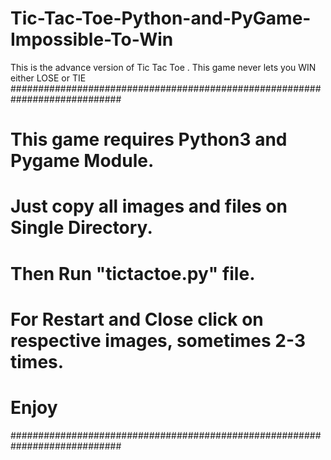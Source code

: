 # Tic-Tac-Toe-Python-and-PyGame-Impossible-To-Win
This is the advance version of Tic Tac Toe . This game never lets you WIN either LOSE or TIE
############################################################################
# This game requires Python3 and Pygame Module.                            #
# Just copy all images and files on Single Directory.                      #
# Then Run "tictactoe.py" file.                                            #
# For Restart and Close click on respective images, sometimes 2-3  times.  # 
# Enjoy                                                                    #
############################################################################
